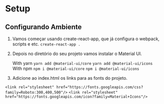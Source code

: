 # Setup

## Configurando Ambiente

1. Vamos começar usando create-react-app, que já configura o webpack, scripts e etc.
   `create-react-app .`

2. Depois no diretório do seu projeto vamos instalar o Material UI.

   With yarn
   `yarn add @material-ui/core`
   `yarn add @material-ui/icons`
   With npm
   `npm i @material-ui/core`
   `npm i @material-ui/icons`

3. Adicione ao index.html os links para as fonts do projeto.

`<link rel="stylesheet" href="https://fonts.googleapis.com/css?family=Roboto:300,400,500"/>`
`<link rel="stylesheet" href="https://fonts.googleapis.com/icon?family=Material+Icons"/>`
